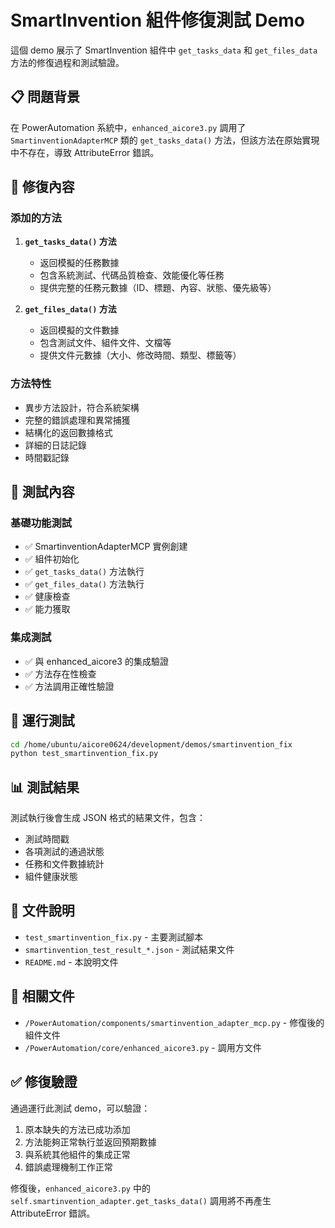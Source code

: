 # SmartInvention 組件修復測試 Demo

這個 demo 展示了 SmartInvention 組件中 `get_tasks_data` 和 `get_files_data` 方法的修復過程和測試驗證。

## 📋 問題背景

在 PowerAutomation 系統中，`enhanced_aicore3.py` 調用了 `SmartinventionAdapterMCP` 類的 `get_tasks_data()` 方法，但該方法在原始實現中不存在，導致 AttributeError 錯誤。

## 🔧 修復內容

### 添加的方法

1. **`get_tasks_data()` 方法**
   - 返回模擬的任務數據
   - 包含系統測試、代碼品質檢查、效能優化等任務
   - 提供完整的任務元數據（ID、標題、內容、狀態、優先級等）

2. **`get_files_data()` 方法**
   - 返回模擬的文件數據
   - 包含測試文件、組件文件、文檔等
   - 提供文件元數據（大小、修改時間、類型、標籤等）

### 方法特性

- 異步方法設計，符合系統架構
- 完整的錯誤處理和異常捕獲
- 結構化的返回數據格式
- 詳細的日誌記錄
- 時間戳記錄

## 🧪 測試內容

### 基礎功能測試

- ✅ SmartinventionAdapterMCP 實例創建
- ✅ 組件初始化
- ✅ `get_tasks_data()` 方法執行
- ✅ `get_files_data()` 方法執行
- ✅ 健康檢查
- ✅ 能力獲取

### 集成測試

- ✅ 與 enhanced_aicore3 的集成驗證
- ✅ 方法存在性檢查
- ✅ 方法調用正確性驗證

## 🚀 運行測試

```bash
cd /home/ubuntu/aicore0624/development/demos/smartinvention_fix
python test_smartinvention_fix.py
```

## 📊 測試結果

測試執行後會生成 JSON 格式的結果文件，包含：

- 測試時間戳
- 各項測試的通過狀態
- 任務和文件數據統計
- 組件健康狀態

## 📁 文件說明

- `test_smartinvention_fix.py` - 主要測試腳本
- `smartinvention_test_result_*.json` - 測試結果文件
- `README.md` - 本說明文件

## 🔗 相關文件

- `/PowerAutomation/components/smartinvention_adapter_mcp.py` - 修復後的組件文件
- `/PowerAutomation/core/enhanced_aicore3.py` - 調用方文件

## ✅ 修復驗證

通過運行此測試 demo，可以驗證：

1. 原本缺失的方法已成功添加
2. 方法能夠正常執行並返回預期數據
3. 與系統其他組件的集成正常
4. 錯誤處理機制工作正常

修復後，`enhanced_aicore3.py` 中的 `self.smartinvention_adapter.get_tasks_data()` 調用將不再產生 AttributeError 錯誤。


